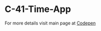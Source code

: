 # C-41-Time-App
 
 For more details visit main page at [Codepen](https://codepen.io/PmArTworks/pen/JjrgQbx)

